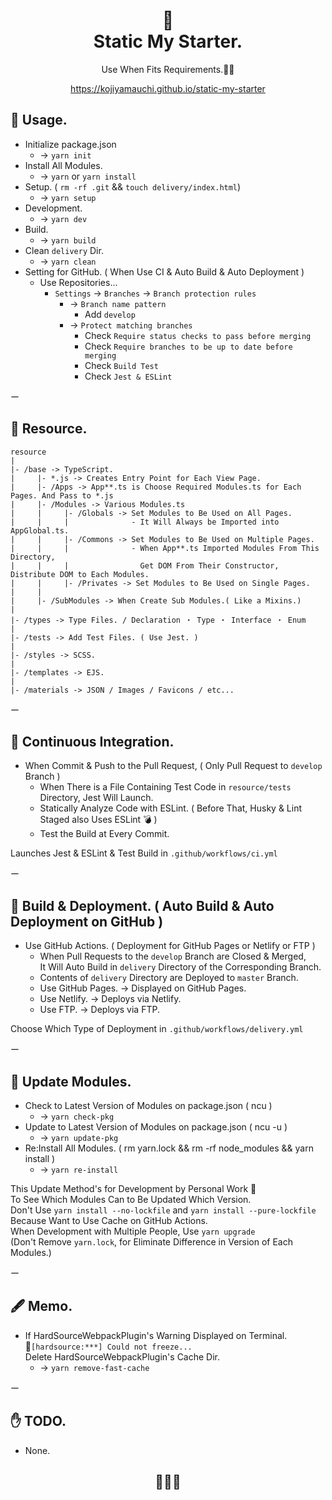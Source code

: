 <h1 align="center">
🍔<br>
Static My Starter.
</h1>

<p align="center">Use When Fits Requirements.🙋‍♂️</p>
<p align="center"><a href="https://kojiyamauchi.github.io/static-my-starter/">https://kojiyamauchi.github.io/static-my-starter</a></p>

## 🍟 Usage.
- Initialize package.json
  - -> `yarn init`
- Install All Modules.
  - -> `yarn` or `yarn install`  
- Setup. ( `rm -rf .git` && `touch delivery/index.html`)  
  - -> `yarn setup`
- Development.  
  - -> `yarn dev`
- Build.  
  - -> `yarn build`  
- Clean `delivery` Dir.  
  - -> `yarn clean`  
- Setting for GitHub. ( When Use CI & Auto Build & Auto Deployment )
  - Use Repositories...
    - `Settings` -> `Branches` -> `Branch protection rules`
      - -> `Branch name pattern`
        - Add `develop`
      - -> `Protect matching branches`
        - Check `Require status checks to pass before merging`
        - Check `Require branches to be up to date before merging`
        - Check `Build Test`
        - Check `Jest & ESLint`

ー  

## 🍟 Resource.  
```
resource
|
|- /base -> TypeScript.
|     |- *.js -> Creates Entry Point for Each View Page.
|     |- /Apps -> App**.ts is Choose Required Modules.ts for Each Pages. And Pass to *.js
|     |- /Modules -> Various Modules.ts
|     |     |- /Globals -> Set Modules to Be Used on All Pages.  
|     |     |              - It Will Always be Imported into AppGlobal.ts.
|     |     |- /Commons -> Set Modules to Be Used on Multiple Pages.  
|     |     |              - When App**.ts Imported Modules From This Directory, 
|     |     |                Get DOM From Their Constructor, Distribute DOM to Each Modules.
|     |     |- /Privates -> Set Modules to Be Used on Single Pages.
|     |
|     |- /SubModules -> When Create Sub Modules.( Like a Mixins.)
|
|- /types -> Type Files. / Declaration ・ Type ・ Interface ・ Enum
|
|- /tests -> Add Test Files. ( Use Jest. )
|
|- /styles -> SCSS.
|
|- /templates -> EJS.
|
|- /materials -> JSON / Images / Favicons / etc...
```

ー  

## 🍟 Continuous Integration.
- When Commit & Push to the Pull Request, ( Only Pull Request to `develop` Branch )
  - When There is a File Containing Test Code in  `resource/tests` Directory, Jest Will Launch.
  - Statically Analyze Code with ESLint. ( Before That, Husky & Lint Staged also Uses ESLint 💣 )
  - Test the Build at Every Commit.  

Launches Jest & ESLint & Test Build in `.github/workflows/ci.yml`  

ー  

## 🍟 Build & Deployment. ( Auto Build & Auto Deployment on GitHub )
- Use GitHub Actions. ( Deployment for GitHub Pages or Netlify or FTP )  
  - When Pull Requests to the `develop` Branch are Closed & Merged,  
    It Will Auto Build in `delivery` Directory of the Corresponding Branch.
  - Contents of `delivery` Directory are Deployed to `master` Branch.
  - Use GitHub Pages. -> Displayed on GitHub Pages.
  - Use Netlify. -> Deploys via Netlify.
  - Use FTP. -> Deploys via FTP.  

Choose Which Type of Deployment in `.github/workflows/delivery.yml`  

ー  

## 🍟 Update Modules.
- Check to Latest Version of Modules on package.json ( ncu )
  - -> `yarn check-pkg`
- Update to Latest Version of Modules on package.json ( ncu -u )
  - -> `yarn update-pkg`
- Re:Install All Modules. ( rm yarn.lock && rm -rf node_modules && yarn install )
  - -> `yarn re-install`  

This Update Method's for Development by Personal Work 🤔  
To See Which Modules Can to Be Updated Which Version.  
Don't Use `yarn install --no-lockfile` and `yarn install --pure-lockfile`  
Because Want to Use Cache on GitHub Actions.   
When Development with Multiple People, Use `yarn upgrade`  
(Don't Remove `yarn.lock`, for Eliminate Difference in Version of Each Modules.)  

ー  

## 🖋 Memo.
- If HardSourceWebpackPlugin's Warning Displayed on Terminal.  
🔎`[hardsource:***] Could not freeze...`  
Delete HardSourceWebpackPlugin's Cache Dir.  
  - -> `yarn remove-fast-cache`

ー  

## ✋ TODO.  
- None.

<h2 align="center">🥛🥛🥛</h2>    
